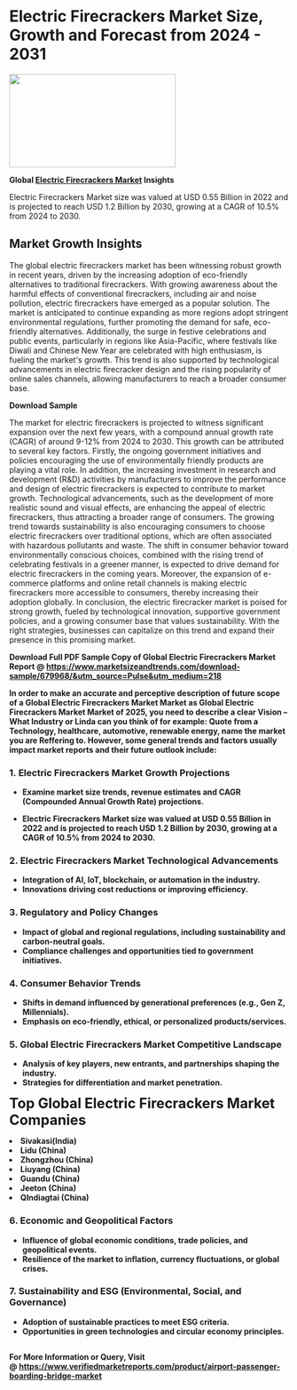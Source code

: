 <H1>Electric Firecrackers Market Size, Growth and Forecast from 2024 - 2031</H1><img class="aligncenter size-medium wp-image-584254" src="https://thirdeyenews.in/wp-content/uploads/2024/09/Global-Market-Research-300x168.jpeg" alt="" width="300" height="168" /><p><strong>Global&nbsp;<a href="https://www.marketsizeandtrends.com/download-sample/679968/&amp;utm_source=Pulse&amp;utm_medium=218">Electric Firecrackers Market</a> Insights</strong></p><p>Electric Firecrackers Market size was valued at USD 0.55 Billion in 2022 and is projected to reach USD 1.2 Billion by 2030, growing at a CAGR of 10.5% from 2024 to 2030.</p><p><h2>Market Growth Insights</h2> <p>The global electric firecrackers market has been witnessing robust growth in recent years, driven by the increasing adoption of eco-friendly alternatives to traditional firecrackers. With growing awareness about the harmful effects of conventional firecrackers, including air and noise pollution, electric firecrackers have emerged as a popular solution. The market is anticipated to continue expanding as more regions adopt stringent environmental regulations, further promoting the demand for safe, eco-friendly alternatives. Additionally, the surge in festive celebrations and public events, particularly in regions like Asia-Pacific, where festivals like Diwali and Chinese New Year are celebrated with high enthusiasm, is fueling the market's growth. This trend is also supported by technological advancements in electric firecracker design and the rising popularity of online sales channels, allowing manufacturers to reach a broader consumer base.</p> <p><strong>Download Sample</strong></p> <p>The market for electric firecrackers is projected to witness significant expansion over the next few years, with a compound annual growth rate (CAGR) of around 9-12% from 2024 to 2030. This growth can be attributed to several key factors. Firstly, the ongoing government initiatives and policies encouraging the use of environmentally friendly products are playing a vital role. In addition, the increasing investment in research and development (R&D) activities by manufacturers to improve the performance and design of electric firecrackers is expected to contribute to market growth. Technological advancements, such as the development of more realistic sound and visual effects, are enhancing the appeal of electric firecrackers, thus attracting a broader range of consumers. The growing trend towards sustainability is also encouraging consumers to choose electric firecrackers over traditional options, which are often associated with hazardous pollutants and waste. The shift in consumer behavior toward environmentally conscious choices, combined with the rising trend of celebrating festivals in a greener manner, is expected to drive demand for electric firecrackers in the coming years. Moreover, the expansion of e-commerce platforms and online retail channels is making electric firecrackers more accessible to consumers, thereby increasing their adoption globally. In conclusion, the electric firecracker market is poised for strong growth, fueled by technological innovation, supportive government policies, and a growing consumer base that values sustainability. With the right strategies, businesses can capitalize on this trend and expand their presence in this promising market.</p> <p><strong></p><p><span class=""><strong>Download Full PDF Sample Copy of Global Electric Firecrackers Market Report</strong> @ <a href="https://www.marketsizeandtrends.com/download-sample/679968/&amp;utm_source=Pulse&amp;utm_medium=218" target="_blank">https://www.marketsizeandtrends.com/download-sample/679968/&amp;utm_source=Pulse&amp;utm_medium=218</a></span></p><p>In order to make an accurate and perceptive description of future scope of a Global&nbsp;Electric Firecrackers Market Market as Global&nbsp;Electric Firecrackers Market Market of 2025, you need to describe a clear Vision &ndash; What Industry or Linda can you think of for example: Quote from a Technology, healthcare, automotive, renewable energy, name the market you are Reffering to. However, some general trends and factors usually impact market reports and their future outlook include:</p><h3>1.&nbsp;<strong>Electric Firecrackers Market Growth Projections</strong></h3><ul><li>Examine market size trends, revenue estimates and CAGR (Compounded Annual Growth Rate) projections.</li><li><p>Electric Firecrackers Market size was valued at USD 0.55 Billion in 2022 and is projected to reach USD 1.2 Billion by 2030, growing at a CAGR of 10.5% from 2024 to 2030.</p></li></ul><h3>2.&nbsp;<strong>Electric Firecrackers Market Technological Advancements</strong></h3><ul><li>Integration of AI, IoT, blockchain, or automation in the industry.</li><li>Innovations driving cost reductions or improving efficiency.</li></ul><h3>3.&nbsp;<strong>Regulatory and Policy Changes</strong></h3><ul><li>Impact of global and regional regulations, including sustainability and carbon-neutral goals.</li><li>Compliance challenges and opportunities tied to government initiatives.</li></ul><h3>4.&nbsp;<strong>Consumer Behavior Trends</strong></h3><ul><li>Shifts in demand influenced by generational preferences (e.g., Gen Z, Millennials).</li><li>Emphasis on eco-friendly, ethical, or personalized products/services.</li></ul><h3>5.&nbsp;<strong>Global Electric Firecrackers Market Competitive Landscape</strong></h3><ul><li>Analysis of key players, new entrants, and partnerships shaping the industry.</li><li>Strategies for differentiation and market penetration.</li></ul><p data-pm-slice="1 1 []"><span style="color: inherit; font-family: inherit; font-size: 25px;">Top Global Electric Firecrackers Market Companies</span></p><div class="" data-test-id=""><p><li>Sivakasi(India)</li><li> Lidu (China)</li><li> Zhongzhou (China)</li><li> Liuyang (China)</li><li> Guandu (China)</li><li> Jeeton (China)</li><li> QIndiagtai (China)</li></p></div><h3>6.&nbsp;<strong>Economic and Geopolitical Factors</strong></h3><ul><li>Influence of global economic conditions, trade policies, and geopolitical events.</li><li>Resilience of the market to inflation, currency fluctuations, or global crises.</li></ul><h3>7.&nbsp;<strong>Sustainability and ESG (Environmental, Social, and Governance)</strong></h3><ul><li>Adoption of sustainable practices to meet ESG criteria.</li><li>Opportunities in green technologies and circular economy principles.</li></ul><h2><strong style="font-size: 14px;">For More Information or Query, Visit @&nbsp;</strong><a style="background-color: #ffffff; font-size: 14px;" href="https://www.marketsizeandtrends.com/report/electric-firecrackers-market/" target="_blank">https://www.verifiedmarketreports.com/product/airport-passenger-boarding-bridge-market</a></h2>
